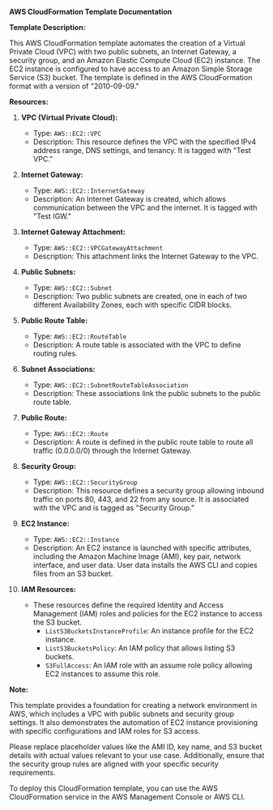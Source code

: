 **AWS CloudFormation Template Documentation**

**Template Description:**

This AWS CloudFormation template automates the creation of a Virtual Private Cloud (VPC) with two public subnets, an Internet Gateway, a security group, and an Amazon Elastic Compute Cloud (EC2) instance. The EC2 instance is configured to have access to an Amazon Simple Storage Service (S3) bucket. The template is defined in the AWS CloudFormation format with a version of "2010-09-09."

**Resources:**

1. **VPC (Virtual Private Cloud):**
   - Type: `AWS::EC2::VPC`
   - Description: This resource defines the VPC with the specified IPv4 address range, DNS settings, and tenancy. It is tagged with "Test VPC."

2. **Internet Gateway:**
   - Type: `AWS::EC2::InternetGateway`
   - Description: An Internet Gateway is created, which allows communication between the VPC and the internet. It is tagged with "Test IGW."

3. **Internet Gateway Attachment:**
   - Type: `AWS::EC2::VPCGatewayAttachment`
   - Description: This attachment links the Internet Gateway to the VPC.

4. **Public Subnets:**
   - Type: `AWS::EC2::Subnet`
   - Description: Two public subnets are created, one in each of two different Availability Zones, each with specific CIDR blocks.

5. **Public Route Table:**
   - Type: `AWS::EC2::RouteTable`
   - Description: A route table is associated with the VPC to define routing rules.

6. **Subnet Associations:**
   - Type: `AWS::EC2::SubnetRouteTableAssociation`
   - Description: These associations link the public subnets to the public route table.

7. **Public Route:**
   - Type: `AWS::EC2::Route`
   - Description: A route is defined in the public route table to route all traffic (0.0.0.0/0) through the Internet Gateway.

8. **Security Group:**
   - Type: `AWS::EC2::SecurityGroup`
   - Description: This resource defines a security group allowing inbound traffic on ports 80, 443, and 22 from any source. It is associated with the VPC and is tagged as "Security Group."

9. **EC2 Instance:**
   - Type: `AWS::EC2::Instance`
   - Description: An EC2 instance is launched with specific attributes, including the Amazon Machine Image (AMI), key pair, network interface, and user data. User data installs the AWS CLI and copies files from an S3 bucket.

10. **IAM Resources:**
    - These resources define the required Identity and Access Management (IAM) roles and policies for the EC2 instance to access the S3 bucket.
      - `ListS3BucketsInstanceProfile`: An instance profile for the EC2 instance.
      - `ListS3BucketsPolicy`: An IAM policy that allows listing S3 buckets.
      - `S3FullAccess`: An IAM role with an assume role policy allowing EC2 instances to assume this role.

**Note:**

This template provides a foundation for creating a network environment in AWS, which includes a VPC with public subnets and security group settings. It also demonstrates the automation of EC2 instance provisioning with specific configurations and IAM roles for S3 access.

Please replace placeholder values like the AMI ID, key name, and S3 bucket details with actual values relevant to your use case. Additionally, ensure that the security group rules are aligned with your specific security requirements.

To deploy this CloudFormation template, you can use the AWS CloudFormation service in the AWS Management Console or AWS CLI.
